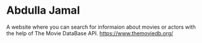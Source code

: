 # Abdulla Jamal
A website where you can search for informaion about movies or actors with the help of The Movie DataBase API.
https://www.themoviedb.org/

